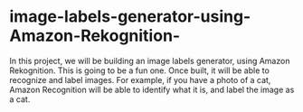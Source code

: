# image-labels-generator-using-Amazon-Rekognition-
In this project, we will be building an image labels generator, using Amazon Rekognition. This is going to be a fun one. Once built, it will be able to recognize and label images. For example, if you have a photo of a cat, Amazon Recognition will be able to identify what it is, and label the image as a cat.
